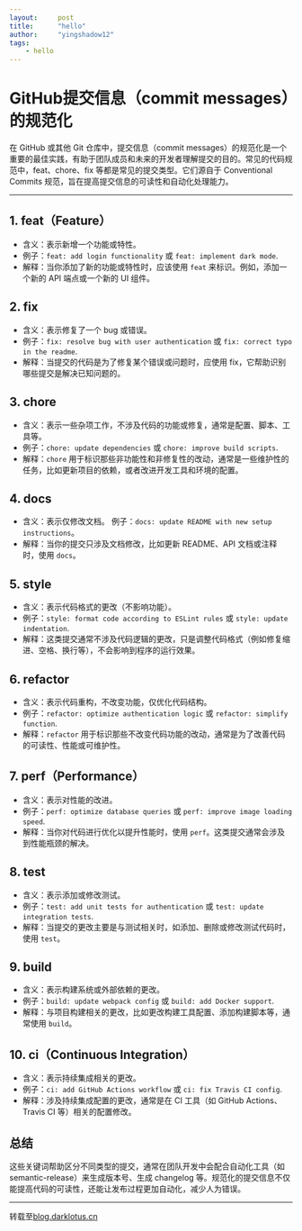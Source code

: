 ```yaml
---
layout:     post
title:      "hello"
author:     "yingshadow12"
tags:
    - hello
---
```

# GitHub提交信息（commit messages）的规范化
在 GitHub 或其他 Git 仓库中，提交信息（commit messages）的规范化是一个重要的最佳实践，有助于团队成员和未来的开发者理解提交的目的。常见的代码规范中，feat、chore、fix 等都是常见的提交类型。它们源自于 Conventional Commits 规范，旨在提高提交信息的可读性和自动化处理能力。

---

## 1. feat（Feature）
- 含义：表示新增一个功能或特性。
- 例子：`feat: add login functionality` 或 `feat: implement dark mode`.
- 解释：当你添加了新的功能或特性时，应该使用 `feat` 来标识。例如，添加一个新的 API 端点或一个新的 UI 组件。

## 2. fix
- 含义：表示修复了一个 bug 或错误。
- 例子：`fix: resolve bug with user authentication` 或 `fix: correct typo in the readme`.
- 解释：当提交的代码是为了修复某个错误或问题时，应使用 fix，它帮助识别哪些提交是解决已知问题的。

## 3. chore
- 含义：表示一些杂项工作，不涉及代码的功能或修复，通常是配置、脚本、工具等。
- 例子：`chore: update dependencies` 或 `chore: improve build scripts`.
- 解释：`chore` 用于标识那些非功能性和非修复性的改动，通常是一些维护性的任务，比如更新项目的依赖，或者改进开发工具和环境的配置。

## 4. docs
- 含义：表示仅修改文档。
例子：`docs: update README with new setup instructions`。
- 解释：当你的提交只涉及文档修改，比如更新 README、API 文档或注释时，使用 `docs`。

## 5. style
- 含义：表示代码格式的更改（不影响功能）。
- 例子：`style: format code according to ESLint rules` 或 `style: update indentation`.
- 解释：这类提交通常不涉及代码逻辑的更改，只是调整代码格式（例如修复缩进、空格、换行等），不会影响到程序的运行效果。

## 6. refactor
- 含义：表示代码重构，不改变功能，仅优化代码结构。
- 例子：`refactor: optimize authentication logic` 或 `refactor: simplify function`.
- 解释：`refactor` 用于标识那些不改变代码功能的改动，通常是为了改善代码的可读性、性能或可维护性。

## 7. perf（Performance）
- 含义：表示对性能的改进。
- 例子：`perf: optimize database queries` 或 `perf: improve image loading speed`.
- 解释：当你对代码进行优化以提升性能时，使用 `perf`。这类提交通常会涉及到性能瓶颈的解决。

## 8. test
- 含义：表示添加或修改测试。
- 例子：`test: add unit tests for authentication` 或 `test: update integration tests`.
- 解释：当提交的更改主要是与测试相关时，如添加、删除或修改测试代码时，使用 `test`。

## 9. build
- 含义：表示构建系统或外部依赖的更改。
- 例子：`build: update webpack config` 或 `build: add Docker support`.
- 解释：与项目构建相关的更改，比如更改构建工具配置、添加构建脚本等，通常使用 `build`。

## 10. ci（Continuous Integration）
- 含义：表示持续集成相关的更改。
- 例子：`ci: add GitHub Actions workflow` 或 `ci: fix Travis CI config`.
- 解释：涉及持续集成配置的更改，通常是在 CI 工具（如 GitHub Actions、Travis CI 等）相关的配置修改。

## 总结
这些关键词帮助区分不同类型的提交，通常在团队开发中会配合自动化工具（如 semantic-release）来生成版本号、生成 changelog 等。规范化的提交信息不仅能提高代码的可读性，还能让发布过程更加自动化，减少人为错误。

---

转载至[blog.darklotus.cn](https://blog.darklotus.cn/notes/githubcommitmessages.html)
